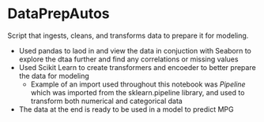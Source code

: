 # DataPrepAutos
Script that ingests, cleans, and transforms data to prepare it for modeling.

- Used pandas to laod in and view the data in conjuction with Seaborn to explore the dtaa further and find any correlations or missing values
- Used Scikit Learn to create transformers and encoeder to better prepare the data for modeling
  - Example of an import used throughout this notebook was *Pipeline* which was imported from the sklearn.pipeline library, and used to transform both numerical and categorical data
- The data at the end is ready to be used in a model to predict MPG 
